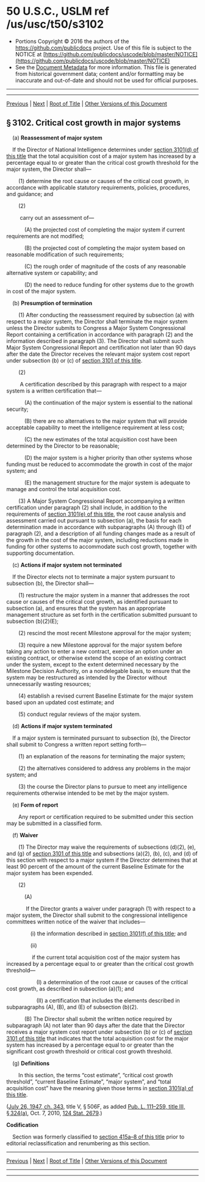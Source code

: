 ---
---

# 50 U.S.C., USLM ref /us/usc/t50/s3102

* Portions Copyright © 2016 the authors of the https://github.com/publicdocs project.
  Use of this file is subject to the NOTICE at [https://github.com/publicdocs/uscode/blob/master/NOTICE](https://github.com/publicdocs/uscode/blob/master/NOTICE)
* See the [Document Metadata](././../../../../..//README.md) for more information.
  This file is generated from historical government data; content and/or formatting may be inaccurate and out-of-date and should not be used for official purposes.

----------
----------

[Previous](./../../../../..//us/usc/t50/ch44/schIII/m__us_usc_t50_s3101.md) | [Next](./../../../../..//us/usc/t50/ch44/schIII/m__us_usc_t50_s3103.md) | [Root of Title](./../../../../../) | [Other Versions of this Document](https://publicdocs.github.io/go/links?ns=uslm&ref=%2Fus%2Fusc%2Ft50%2Fs3102)

## § 3102. Critical cost growth in major systems

    (a) __Reassessment of major system__ 

    If the Director of National Intelligence determines under [section 3101(d) of this title][/us/usc/t50/s3101/d] that the total acquisition cost of a major system has increased by a percentage equal to or greater than the critical cost growth threshold for the major system, the Director shall—

        (1) determine the root cause or causes of the critical cost growth, in accordance with applicable statutory requirements, policies, procedures, and guidance; and

        (2)

         carry out an assessment of—

            (A) the projected cost of completing the major system if current requirements are not modified;

            (B) the projected cost of completing the major system based on reasonable modification of such requirements;

            (C) the rough order of magnitude of the costs of any reasonable alternative system or capability; and

            (D) the need to reduce funding for other systems due to the growth in cost of the major system.

    (b) __Presumption of termination__ 

        (1) After conducting the reassessment required by subsection (a) with respect to a major system, the Director shall terminate the major system unless the Director submits to Congress a Major System Congressional Report containing a certification in accordance with paragraph (2) and the information described in paragraph (3). The Director shall submit such Major System Congressional Report and certification not later than 90 days after the date the Director receives the relevant major system cost report under subsection (b) or (c) of [section 3101 of this title][/us/usc/t50/s3101].

        (2)

         A certification described by this paragraph with respect to a major system is a written certification that—

            (A) the continuation of the major system is essential to the national security;

            (B) there are no alternatives to the major system that will provide acceptable capability to meet the intelligence requirement at less cost;

            (C) the new estimates of the total acquisition cost have been determined by the Director to be reasonable;

            (D) the major system is a higher priority than other systems whose funding must be reduced to accommodate the growth in cost of the major system; and

            (E) the management structure for the major system is adequate to manage and control the total acquisition cost.

        (3) A Major System Congressional Report accompanying a written certification under paragraph (2) shall include, in addition to the requirements of [section 3101(e) of this title][/us/usc/t50/s3101/e], the root cause analysis and assessment carried out pursuant to subsection (a), the basis for each determination made in accordance with subparagraphs (A) through (E) of paragraph (2), and a description of all funding changes made as a result of the growth in the cost of the major system, including reductions made in funding for other systems to accommodate such cost growth, together with supporting documentation.

    (c) __Actions if major system not terminated__ 

    If the Director elects not to terminate a major system pursuant to subsection (b), the Director shall—

        (1) restructure the major system in a manner that addresses the root cause or causes of the critical cost growth, as identified pursuant to subsection (a), and ensures that the system has an appropriate management structure as set forth in the certification submitted pursuant to subsection (b)(2)(E);

        (2) rescind the most recent Milestone approval for the major system;

        (3) require a new Milestone approval for the major system before taking any action to enter a new contract, exercise an option under an existing contract, or otherwise extend the scope of an existing contract under the system, except to the extent determined necessary by the Milestone Decision Authority, on a nondelegable basis, to ensure that the system may be restructured as intended by the Director without unnecessarily wasting resources;

        (4) establish a revised current Baseline Estimate for the major system based upon an updated cost estimate; and

        (5) conduct regular reviews of the major system.

    (d) __Actions if major system terminated__ 

    If a major system is terminated pursuant to subsection (b), the Director shall submit to Congress a written report setting forth—

        (1) an explanation of the reasons for terminating the major system;

        (2) the alternatives considered to address any problems in the major system; and

        (3) the course the Director plans to pursue to meet any intelligence requirements otherwise intended to be met by the major system.

    (e) __Form of report__ 

        Any report or certification required to be submitted under this section may be submitted in a classified form.

    (f) __Waiver__ 

        (1) The Director may waive the requirements of subsections (d)(2), (e), and (g) of [section 3101 of this title][/us/usc/t50/s3101] and subsections (a)(2), (b), (c), and (d) of this section with respect to a major system if the Director determines that at least 90 percent of the amount of the current Baseline Estimate for the major system has been expended.

        (2)

            (A)

             If the Director grants a waiver under paragraph (1) with respect to a major system, the Director shall submit to the congressional intelligence committees written notice of the waiver that includes—

                (i) the information described in [section 3101(f) of this title][/us/usc/t50/s3101/f]; and

                (ii)

                 if the current total acquisition cost of the major system has increased by a percentage equal to or greater than the critical cost growth threshold—

                    (I) a determination of the root cause or causes of the critical cost growth, as described in subsection (a)(1); and

                    (II) a certification that includes the elements described in subparagraphs (A), (B), and (E) of subsection (b)(2).

            (B) The Director shall submit the written notice required by subparagraph (A) not later than 90 days after the date that the Director receives a major system cost report under subsection (b) or (c) of [section 3101 of this title][/us/usc/t50/s3101] that indicates that the total acquisition cost for the major system has increased by a percentage equal to or greater than the significant cost growth threshold or critical cost growth threshold.

    (g) __Definitions__ 

        In this section, the terms “cost estimate”, “critical cost growth threshold”, “current Baseline Estimate”, “major system”, and “total acquisition cost” have the meaning given those terms in [section 3101(a) of this title][/us/usc/t50/s3101/a].

([July 26, 1947, ch. 343][/us/act/1947-07-26/ch343], title V, § 506F, as added [Pub. L. 111–259, title III, § 324(a)][/us/pl/111/259/s324/a], Oct. 7, 2010, [124 Stat. 2679][/us/stat/124/2679].)

 __Codification__ 

    Section was formerly classified to [section 415a–8 of this title][/us/usc/t50/s415a–8] prior to editorial reclassification and renumbering as this section.

----------

[Previous](./../../../../..//us/usc/t50/ch44/schIII/m__us_usc_t50_s3101.md) | [Next](./../../../../..//us/usc/t50/ch44/schIII/m__us_usc_t50_s3103.md) | [Root of Title](./../../../../../) | [Other Versions of this Document](https://publicdocs.github.io/go/links?ns=uslm&ref=%2Fus%2Fusc%2Ft50%2Fs3102)

----------
----------

[/us/usc/t50/s3101/d]: https://publicdocs.github.io/go/links?ns=uslm&ref=%2Fus%2Fusc%2Ft50%2Fs3101%2Fd
[/us/usc/t50/s3101]: https://publicdocs.github.io/go/links?ns=uslm&ref=%2Fus%2Fusc%2Ft50%2Fs3101
[/us/usc/t50/s3101/e]: https://publicdocs.github.io/go/links?ns=uslm&ref=%2Fus%2Fusc%2Ft50%2Fs3101%2Fe
[/us/usc/t50/s3101]: https://publicdocs.github.io/go/links?ns=uslm&ref=%2Fus%2Fusc%2Ft50%2Fs3101
[/us/usc/t50/s3101/f]: https://publicdocs.github.io/go/links?ns=uslm&ref=%2Fus%2Fusc%2Ft50%2Fs3101%2Ff
[/us/usc/t50/s3101]: https://publicdocs.github.io/go/links?ns=uslm&ref=%2Fus%2Fusc%2Ft50%2Fs3101
[/us/usc/t50/s3101/a]: https://publicdocs.github.io/go/links?ns=uslm&ref=%2Fus%2Fusc%2Ft50%2Fs3101%2Fa
[/us/act/1947-07-26/ch343]: https://publicdocs.github.io/go/links?ns=uslm&ref=%2Fus%2Fact%2F1947-07-26%2Fch343
[/us/pl/111/259/s324/a]: https://publicdocs.github.io/go/links?ns=uslm&ref=%2Fus%2Fpl%2F111%2F259%2Fs324%2Fa
[/us/stat/124/2679]: https://publicdocs.github.io/go/links?ns=uslm&ref=%2Fus%2Fstat%2F124%2F2679
[/us/usc/t50/s415a–8]: https://publicdocs.github.io/go/links?ns=uslm&ref=%2Fus%2Fusc%2Ft50%2Fs415a%E2%80%938


